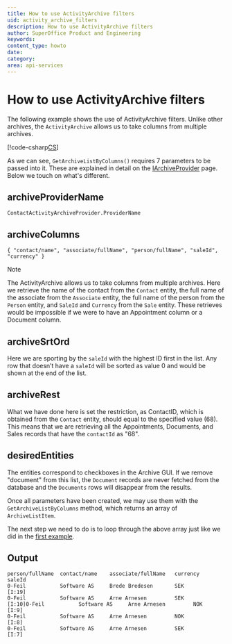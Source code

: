 ```yaml
---
title: How to use ActivityArchive filters
uid: activity_archive_filters 
description: How to use ActivityArchive filters
author: SuperOffice Product and Engineering
keywords: 
content_type: howto
date:
category: 
area: api-services
---
```


# How to use ActivityArchive filters

The following example shows the use of ActivityArchive filters. Unlike other archives, the `ActivityArchive` allows us to take columns from multiple archives.

[!code-csharp[CS](includes/iarchiveagent-contact.cs)]

As we can see, `GetArchiveListByColumns()` requires 7 parameters to be passed into it. These are explained in detail on the [IArchiveProvider][1] page. Below we touch on what's different.

## archiveProviderName

`ContactActivityArchiveProvider.ProviderName`

## archiveColumns

`{ "contact/name", "associate/fullName", "person/fullName", "saleId", "currency" }`

>[!NOTE]
> The ActivityArchive allows us to take columns from multiple archives. Here we retrieve the name of the contact from the `Contact` entity, the full name of the associate from the `Associate` entity, the full name of the person from the `Person` entity, and `SaleId` and `Currency` from the `Sale` entity. These retrieves would be impossible if we were to have an Appointment column or a Document column.

## archiveSrtOrd

Here we are sporting by the `saleId` with the highest ID first in the list. Any row that doesn’t have a `saleId` will be sorted as value 0 and would be shown at the end of the list.

## archiveRest

What we have done here is set the restriction, as ContactID, which is obtained from the `Contact` entity, should equal to the specified value (68). This means that we are retrieving all the Appointments, Documents, and Sales records that have the `contactId` as "68".

## desiredEntities

The entities correspond to checkboxes in the Archive GUI. If we remove "document" from this list, the `Document` records are never fetched from the database and the `Documents` rows will disappear from the results.

Once all parameters have been created, we may use them with the `GetArchiveListByColumns` method, which returns an array of `ArchiveListItem`.

The next step we need to do is to loop through the above array just like we did in the [first example][1].

## Output

```text
person/fullName  contact/name    associate/fullName   currency    saleId
0-Feil           Software AS     Brede Bredesen       SEK         [I:19]
0-Feil           Software AS     Arne Arnesen         SEK         [I:10]0-Feil           Software AS     Arne Arnesen         NOK         [I:9]
0-Feil           Software AS     Arne Arnesen         NOK         [I:8]
0-Feil           Software AS     Arne Arnesen         SEK         [I:7]
```

<!-- Referenced links -->
[1]: iarchiveagent.md
